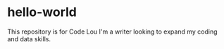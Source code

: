 # hello-world
This repository is for Code Lou
I'm a writer looking to expand my coding and data skills.

